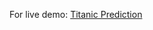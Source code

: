 For live demo: [Titanic Prediction](https://www.linkedin.com/posts/abdessamadtouzani_datascience-dataanalysis-machinelearning-activity-7180862067959066624-Iffu?utm_source=share&utm_medium=member_desktop)
